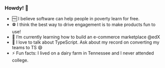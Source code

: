 ### Howdy! 👋

<!--
**kalebjdavenport/kalebjdavenport** is a ✨ _special_ ✨ repository because its `README.md` (this file) appears on your GitHub profile.

Here are some ideas to get you started:

-->

- 🆓 I believe software can help people in poverty learn for free.
- ⚽ I think the best way to drive engagement is to make products fun to use!
- 🌱 I’m currently learning how to build an e-commerce marketplace @edX
- 💬 I love to talk about TypeScript. Ask about my record on converting my teams to TS 😄
- ⚡ Fun facts: I lived on a dairy farm in Tennessee and I never attended college.
